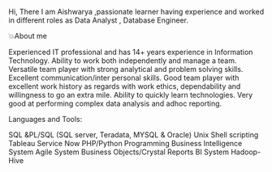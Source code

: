  Hi, There
I am Aishwarya ,passionate learner having experience and worked in different roles as Data Analyst , Database Engineer.

💥About me

Experienced IT professional and has 14+ years experience in Information Technology.
Ability to work both independently and manage a team. 
Versatile team player with strong analytical and problem solving skills. 
Excellent communication/inter personal skills.
Good team player with excellent work history as regards with work ethics, dependability and willingness to go an extra mile.
Ability to quickly learn technologies.
Very good at performing complex data analysis and adhoc reporting.


Languages and Tools:

SQL &PL/SQL (SQL server, Teradata, MYSQL & Oracle)
Unix Shell scripting
Tableau
Service Now
PHP/Python Programming
Business Intelligence System
Agile System
Business Objects/Crystal Reports BI System
Hadoop-Hive


